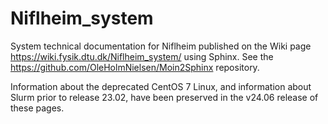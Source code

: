 # Niflheim_system
System technical documentation for Niflheim published on the Wiki page 
https://wiki.fysik.dtu.dk/Niflheim_system/
using Sphinx.
See the https://github.com/OleHolmNielsen/Moin2Sphinx repository.

Information about the deprecated CentOS 7 Linux, 
and information about Slurm prior to release 23.02, 
have been preserved in the v24.06 release of these pages.
